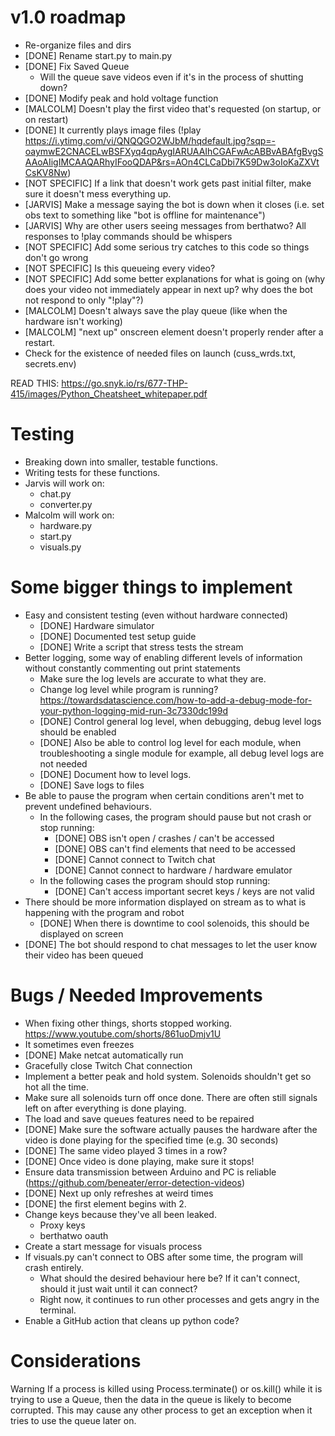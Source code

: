 # v1.0 roadmap

* Re-organize files and dirs
* [DONE] Rename start.py to main.py
* [DONE] Fix Saved Queue
  * Will the queue save videos even if it's in the process of shutting down?
* [DONE] Modify peak and hold voltage function
* [MALCOLM] Doesn't play the first video that's requested (on startup, or on restart)
* [DONE] It currently plays image files (!play https://i.ytimg.com/vi/QNQQGO2WJbM/hqdefault.jpg?sqp=-oaymwE2CNACELwBSFXyq4qpAygIARUAAIhCGAFwAcABBvABAfgBvgSAAoAIigIMCAAQARhyIFooQDAP&rs=AOn4CLCaDbi7K59Dw3oIoKaZXVtCsKV8Nw)
* [NOT SPECIFIC] If a link that doesn't work gets past initial filter, make sure it doesn't mess everything up.
* [JARVIS] Make a message saying the bot is down when it closes (i.e. set obs text to something like "bot is offline for maintenance")
* [JARVIS] Why are other users seeing messages from berthatwo? All responses to !play commands should be whispers
* [NOT SPECIFIC] Add some serious try catches to this code so things don't go wrong
* [NOT SPECIFIC] Is this queueing every video?
* [NOT SPECIFIC] Add some better explanations for what is going on (why does your video not immediately appear in next up? why does the bot not respond to only "!play"?)
* [MALCOLM] Doesn't always save the play queue (like when the hardware isn't working)
* [MALCOLM] "next up" onscreen element doesn't properly render after a restart. 
* Check for the existence of needed files on launch (cuss_wrds.txt, secrets.env)

READ THIS: https://go.snyk.io/rs/677-THP-415/images/Python_Cheatsheet_whitepaper.pdf

# Testing

* Breaking down into smaller, testable functions.
* Writing tests for these functions.
* Jarvis will work on:
  * chat.py
  * converter.py
* Malcolm will work on:
  * hardware.py
  * start.py
  * visuals.py


# Some bigger things to implement

* Easy and consistent testing (even without hardware connected)
  * [DONE] Hardware simulator
  * [DONE] Documented test setup guide
  * [DONE] Write a script that stress tests the stream
* Better logging, some way of enabling different levels of information without constantly commenting out print statements
  * Make sure the log levels are accurate to what they are. 
  * Change log level while program is running? https://towardsdatascience.com/how-to-add-a-debug-mode-for-your-python-logging-mid-run-3c7330dc199d
  * [DONE] Control general log level, when debugging, debug level logs should be enabled
  * [DONE] Also be able to control log level for each module, when troubleshooting a single module for example, all debug level logs are not needed
  * [DONE] Document how to level logs.
  * [DONE] Save logs to files
* Be able to pause the program when certain conditions aren't met to prevent undefined behaviours.
  * In the following cases, the program should pause but not crash or stop running:
    * [DONE] OBS isn't open / crashes / can't be accessed
    * [DONE] OBS can't find elements that need to be accessed
    * [DONE] Cannot connect to Twitch chat
    * [DONE] Cannot connect to hardware / hardware emulator
  * In the following cases the program should stop running:
    * [DONE] Can't access important secret keys / keys are not valid
* There should be more information displayed on stream as to what is happening with the program and robot
  * [DONE] When there is downtime to cool solenoids, this should be displayed on screen
* [DONE] The bot should respond to chat messages to let the user know their video has been queued


# Bugs / Needed Improvements
* When fixing other things, shorts stopped working. https://www.youtube.com/shorts/861uoDmjv1U
* It sometimes even freezes
* [DONE] Make netcat automatically run
* Gracefully close Twitch Chat connection
* Implement a better peak and hold system. Solenoids shouldn't get so hot all the time. 
* Make sure all solenoids turn off once done. There are often still signals left on after everything is done playing.
* The load and save queues features need to be repaired
* [DONE] Make sure the software actually pauses the hardware after the video is done playing for the specified time (e.g. 30 seconds)
* [DONE] The same video played 3 times in a row?
* [DONE] Once video is done playing, make sure it stops!
* Ensure data transmission between Arduino and PC is reliable (https://github.com/beneater/error-detection-videos)
* [DONE] Next up only refreshes at weird times
* [DONE] the first element begins with 2.
* Change keys because they've all been leaked.
  * Proxy keys
  * berthatwo oauth
* Create a start message for visuals process
* If visuals.py can't connect to OBS after some time, the program will crash entirely.
  * What should the desired behaviour here be? If it can't connect, should it just wait until it can connect?
  * Right now, it continues to run other processes and gets angry in the terminal. 
* Enable a GitHub action that cleans up python code?

# Considerations

Warning If a process is killed using Process.terminate() or os.kill() while it is trying to use a Queue, then the data in the queue is likely to become corrupted. This may cause any other process to get an exception when it tries to use the queue later on.